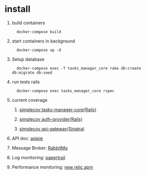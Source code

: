 # install

1. build containers

   ```
     docker-compose build
   ```

1. start containers in background

   ```
     docker-compose up -d
   ```

1. Setup database

   ```
     docker-compose exec -T tasks_manager_core rake db:create db:migrate db:seed

   ```

1. run tests rails

   ```
     docker-compose exec tasks_manager_core rspec
   ```

1. current coverage

   1. [simplecov tasks-manager-core(Rails)](https://edimossilva.gitlab.io/tasks-manager/tasks_manager_core_coverage)

   1. [simplecov auth-provider(Rails)](https://edimossilva.gitlab.io/tasks-manager/auth_provider_coverage)

   1. [simplecov api-gateway(Sinatra)](https://edimossilva.gitlab.io/tasks-manager/api_gateway_coverage)

1. API doc:
   [apipie](https://edimossilva-task-manager.herokuapp.com/apipie)

1. Message Broker:
   [RabbitMq](https://edimossilva-task-manager.herokuapp.com/apipie)

1. Log monitoring:
   [papertrail](https://www.papertrail.com/)

1. Performance monitoring:
   [new relic apm](https://newrelic.com/products/application-monitoring)
